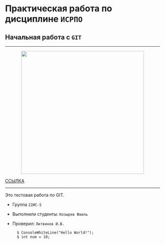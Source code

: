 # Практическая работа по дисциплине `ИСРПО`

## Начальная работа с `GIT`

---

<p align="center"><img src="http://vsegda-pomnim.com/uploads/posts/2022-04/1649112673_52-vsegda-pomnim-com-p-chudesnii-mir-prirodi-foto-55.jpg" width="400"></p>

<p><a href="https://www.kinopoisk.ru/series/5304403/?utm_referrer=www.bing.com">ССЫЛКА</a></p>

---

Это тестовая работа по GIT.

- Группа `22ИС-5`
- Выполнили студенты: `Козырев Фаиль`
- Проверил: `Литвинов И.В.`

        $ ConsoleWhiteLine("Hello World!");
        $ int num = 10;
